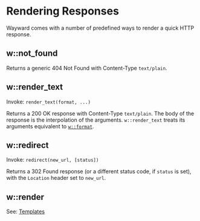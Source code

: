 # Rendering Responses

Wayward comes with a number of predefined ways to render a quick HTTP response.

## w::not_found

Returns a generic 404 Not Found with Content-Type `text/plain`.

## w::render_text

Invoke: `render_text(format, ...)`

Returns a 200 OK response with Content-Type `text/plain`. The body of the response is the interpolation of the arguments. `w::render_text` treats its arguments equivalent to [`w::format`](support/format.md).

## w::redirect

Invoke: `redirect(new_url, [status])`

Returns a 302 Found response (or a different status code, if `status` is set), with the `Location` header set to `new_url`.

## w::render

See: [Templates](templates.md)
